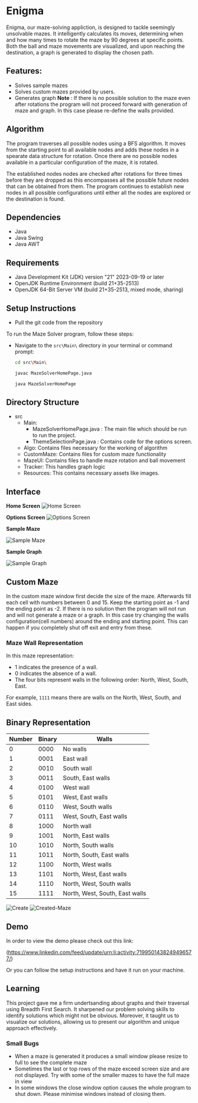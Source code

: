 # Enigma

Enigma, our maze-solving appliction, is designed to tackle seemingly unsolvable mazes. It intelligently calculates its moves, determining when and how many times to rotate the maze by 90 degrees at specific points. Both the ball and maze movements are visualized, and upon reaching the destination, a graph is generated to display the chosen path.

## Features:
- Solves sample mazes
- Solves custom mazes provided by users.
- Generates graph
  **Note** : If there is no possible solution to the maze even after rotations the program will not proceed forward with generation of
  maze and graph. In this case please re-define the walls provided.
  
## Algorithm

The program traverses all possible nodes using a BFS algorithm. It moves from the starting point to all available nodes and adds these nodes in a spearate data structure for rotation.
Once there are no possible nodes available in a particular configuration of the maze, it is rotated.

The established nodes nodes are checked after rotations for three times before they are dropped as this encompasses all the possible future nodes that can be obtained from them.
The program continues to establish new nodes in all possible configurations until either all the nodes are explored or the destination is found. 

## Dependencies
- Java
- Java Swing
- Java AWT

## Requirements

- Java Development Kit (JDK) version "21" 2023-09-19 or later
- OpenJDK Runtime Environment (build 21+35-2513)
- OpenJDK 64-Bit Server VM (build 21+35-2513, mixed mode, sharing)
    
## Setup Instructions
- Pull the git code from the repository
 
To run the Maze Solver program, follow these steps:

- Navigate to the `src\Main\` directory in your terminal or command prompt:
   ```bash
   cd src\Main\

   javac MazeSolverHomePage.java

   java MazeSolverHomePage
   ```
 

## Directory Structure
- src
  - Main:
     - MazeSolverHomePage.java : The main file which should be run to run the project.
     - ThemeSelectionPage.java : Contains code for the options screen.
  - Algo:
        Contains files necessary for the working of algorithm
  - CustomMaze:
                Contains files for custom maze functionality
  - MazeUI:
            Contains files to handle maze rotation and ball movement
  - Tracker:
            This handles graph logic
  - Resources:
              This contains necessary assets like images.
  

## Interface

**Home Screen**
![Home Screen](https://github.com/12Danish/Engima/blob/main/assets/HomePage.gif)

**Options Screen**
![Options Screen](https://github.com/12Danish/Engima/blob/main/assets/Screenshot%202024-05-24%20133834.gif)

**Sample Maze**

![Sample Maze](https://github.com/12Danish/Engima/blob/main/assets/example-maze.gif)

**Sample Graph**

![Sample Graph](https://github.com/12Danish/Engima/blob/main/assets/graph-example.jpg)

## Custom Maze

In the custom maze window first decide the size of the maze. Afterwards fill each cell with numbers between 0 and 15. Keep the starting point as -1 and the ending point as -2. If there is no solution then the program will not run and will not generate a maze or a graph.
In this case try changing the walls configuration(cell numbers) around the ending and starting point. This can happen if you completely
shut off exit and entry from these.

### Maze Wall Representation

In this maze representation:
- 1 indicates the presence of a wall.
- 0 indicates the absence of a wall.
- The four bits represent walls in the following order: North, West, South, East.

For example, `1111` means there are walls on the North, West, South, and East sides.

## Binary Representation

| Number | Binary | Walls          |
|--------|--------|----------------|
| 0      | 0000   | No walls       |
| 1      | 0001   | East wall      |
| 2      | 0010   | South wall     |
| 3      | 0011   | South, East walls |
| 4      | 0100   | West wall      |
| 5      | 0101   | West, East walls |
| 6      | 0110   | West, South walls |
| 7      | 0111   | West, South, East walls |
| 8      | 1000   | North wall     |
| 9      | 1001   | North, East walls |
| 10     | 1010   | North, South walls |
| 11     | 1011   | North, South, East walls |
| 12     | 1100   | North, West walls |
| 13     | 1101   | North, West, East walls |
| 14     | 1110   | North, West, South walls |
| 15     | 1111   | North, West, South, East walls |


![Create](https://github.com/12Danish/Engima/blob/main/assets/create-maze.jpg)
![Created-Maze](https://github.com/12Danish/Engima/blob/main/assets/maze-created.jpg)

## Demo
In order to view the demo please check out this link:

(https://www.linkedin.com/feed/update/urn:li:activity:7199501438249496577/)

Or you can follow the setup instructions and have it run on your machine.

## Learning

This project gave me a firm undertsanding about graphs and their traversal using Breadth First Search. It sharpened our problem solving skills to identify solutions which might not be obvious.
Moreover, it taught us to visualize our solutions, allowing us to present our algorithm and unique approach effectively.

### Small Bugs

- When a maze is generated it produces a small window please resize to full to see the complete maze
- Sometimes the last or top rows of the maze exceed screen size and are not displayed. Try with some of the smaller mazes to have the full maze in view
- In some windows the close window option causes the whole program to shut down. Please minimise windows instead of closing them.
  
